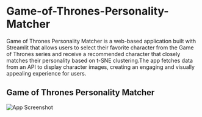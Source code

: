 # Game-of-Thrones-Personality-Matcher
Game of Thrones Personality Matcher is a web-based application built with Streamlit that allows users to select their favorite character from the Game of Thrones series and receive a recommended character that closely matches their personality based on t-SNE clustering.The app fetches data from an API to display character images, creating an engaging and visually appealing experience for users.


## Game of Thrones Personality Matcher

![App Screenshot](images/Screenshot%202024-10-16%20171527.png)

